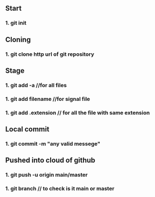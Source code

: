 ## Start
### 1. git init
## Cloning 
### 1. git clone http url of git repository

## Stage
### 1. git add -a //for all files
### 1. git add filename //for signal file
### 1. git add .extension // for all the file with same extension
## Local commit
### 1. git commit -m "any valid messege"
## Pushed into cloud of github
### 1. git push -u origin main/master 
### 1. git branch // to check is it main or master
